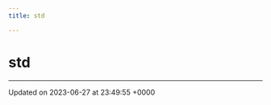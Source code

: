 ```yaml
---
title: std

---
```


# std








-------------------------------

Updated on 2023-06-27 at 23:49:55 +0000